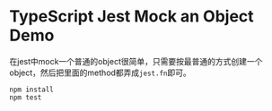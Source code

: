 TypeScript Jest Mock an Object Demo
===========================

在jest中mock一个普通的object很简单，只需要按最普通的方式创建一个object，然后把里面的method都弄成`jest.fn`即可。

```
npm install
npm test
```
